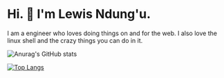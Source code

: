 # Hi. 👋 I'm Lewis Ndung'u.

I am a engineer who loves doing things on and for the web. I also love the linux shell and the crazy things you can do in it.

![Anurag's GitHub stats](https://github-readme-stats.vercel.app/api?username=itslewisndungu&show_icons=true&hide=stars)

[![Top Langs](https://github-readme-stats.vercel.app/api/top-langs/?username=itslewisndungu&layout=compact)](https://github.com/anuraghazra/github-readme-stats)
